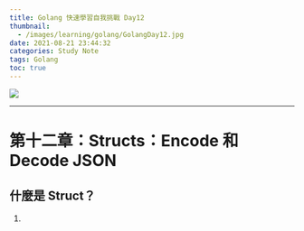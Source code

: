 ```yaml
---
title: Golang 快速學習自我挑戰 Day12
thumbnail:
  - /images/learning/golang/GolangDay12.jpg
date: 2021-08-21 23:44:32
categories: Study Note
tags: Golang
toc: true
---
```

<img src="/images/learning/golang/GolangDay12.jpg">

***
# 第十二章：Structs：Encode 和 Decode JSON
## 什麼是 Struct？
1. 





